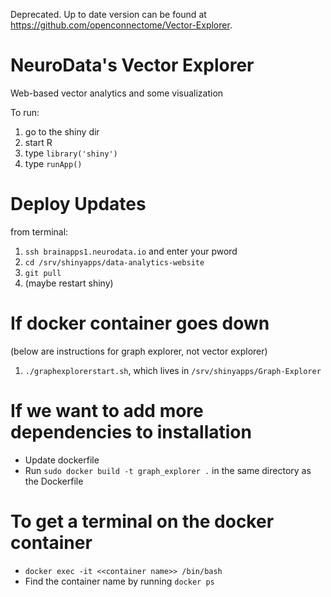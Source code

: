 Deprecated. Up to date version can be found at https://github.com/openconnectome/Vector-Explorer.

# NeuroData's Vector Explorer
Web-based vector analytics and some visualization

To run:

1. go to the shiny dir
2. start R
3. type `library('shiny')`
5. type `runApp()`

# Deploy Updates

from terminal:

1. ```ssh brainapps1.neurodata.io``` and enter your pword
2. ```cd /srv/shinyapps/data-analytics-website```
3.  ```git pull```
4.   (maybe restart shiny)

# If docker container goes down

(below are instructions for graph explorer, not vector explorer)

1. ```./graphexplorerstart.sh```, which lives in ```/srv/shinyapps/Graph-Explorer```

# If we want to add more dependencies to installation

- Update dockerfile
- Run ```sudo docker build -t graph_explorer .``` in the same directory as the Dockerfile 

# To get a terminal on the docker container

- ```docker exec -it <<container name>> /bin/bash```
- Find the container name by running ```docker ps```
